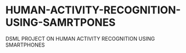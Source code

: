 # HUMAN-ACTIVITY-RECOGNITION-USING-SAMRTPONES
DSML PROJECT ON HUMAN ACTIVITY RECOGNITION USING SMARTPHONES
